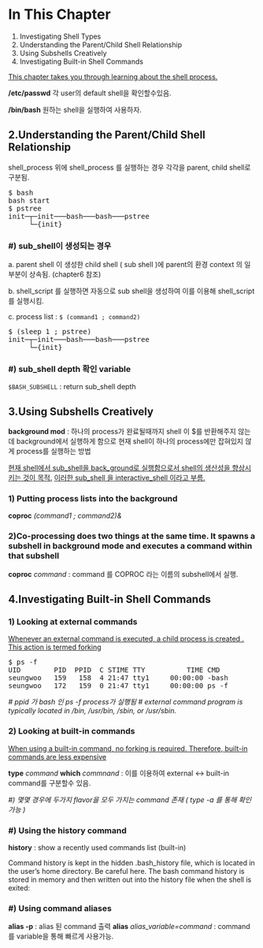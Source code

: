 # In This Chapter

1. Investigating Shell Types
2. Understanding the Parent/Child Shell Relationship
3. Using Subshells Creatively
4. Investigating Built-in Shell Commands

[This chapter takes you through learning about the shell process.]()

**/etc/passwd** 각 user의 default shell을 확인할수있음.

**/bin/bash** 원하는 shell을 실행하여 사용하자.


2.Understanding the Parent/Child Shell Relationship
----
shell_process 위에 shell_process 를 실행하는 경우 각각을 parent, child shell로 구분됨.
<pre>
$ bash
bash start
$ pstree
init─┬─init───bash───bash───pstree
     └─{init}
</pre>


### #) sub_shell이 생성되는 경우
a. parent shell 이 생성한 child shell ( sub shell )에 parent의 환경 context 의 일부분이 상속됨. (chapter6 참조)

b. shell_script 를 실행하면 자동으로 sub shell을 생성하여 이를 이용해 shell_script를 실행시킴.

c. process list : `$ (command1 ; command2)`
<pre>
$ (sleep 1 ; pstree)
init─┬─init───bash───bash───pstree
     └─{init}
</pre>


### #) sub_shell depth 확인 variable 
`$BASH_SUBSHELL` : return sub_shell depth




3.Using Subshells Creatively
-----
**background mod** : 하나의 process가 완료될때까지 shell 이 $를 반환해주지 않는데 background에서 실행하게 함으로 현재 shell이 하나의 process에만 잡혀있지 않게 process를 실행하는 방법

 [현재 shell에서 sub_shell을 back_ground로 실행함으로서 shell의 생산성을 향상시키는 것이 목적.]()
 [이러한 sub_shell 을 interactive_shell 이라고 부름.]()
### 1) Putting process lists into the background
**coproc** *(command1 ; command2)&*


### 2)Co-processing does two things at the same time. It spawns a subshell in background mode and executes a command within that subshell

**coproc** *command* : command 를 COPROC 라는 이름의 subshell에서 실행. 


4.Investigating Built-in Shell Commands
-----
### 1) Looking at external commands
[Whenever an external command is executed, a child process is created . This action is termed forking]()
<pre>
$ ps -f
UID        PID  PPID  C STIME TTY          TIME CMD
seungwoo   159   158  4 21:47 tty1     00:00:00 -bash       
seungwoo   172   159  0 21:47 tty1     00:00:00 ps -f      
</pre>
*# ppid 가 bash 인 ps -f process가 실행됨*
*# external command program is typically located in /bin, /usr/bin, /sbin, or /usr/sbin.*


### 2) Looking at built-in commands
[When using a built-in command, no forking is required. Therefore, built-in commands are less expensive]()

**type** *command*
**which** *commnand* : 이를 이용하여 external <-> built-in command를 구분할수 있음.

*#) 몇몇 경우에 두가지 flavor을 모두 가지는 command 존재 ( type -a 를 통해 확인가능 )*


### #) Using the history command
**history** :  show a recently used commands list (built-in)

Command history is kept in the hidden .bash_history file, which is located in the user’s
home directory. Be careful here. The bash command history is stored in memory and then
written out into the history file when the shell is exited:

### #) Using command aliases
**alias -p** : alias 된 command 출력
**alias** *alias_variable=command* : command 를 variable을 통해 빠르게 사용가능.
